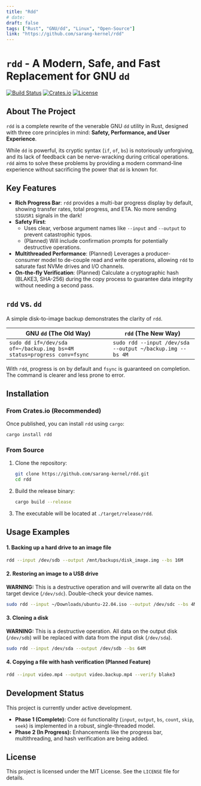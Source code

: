```yaml
---
title: "Rdd"
# date:
draft: false
tags: ["Rust", "GNU/dd", "Linux", "Open-Source"]
link: "https://github.com/sarang-kernel/rdd"
---
```


# `rdd` - A Modern, Safe, and Fast Replacement for GNU `dd`

[![Build Status](https://github.com/sarang-kernel/rdd/actions/workflows/rust.yml/badge.svg)](https://github.com/sarang-kernel/rdd/actions)
[![Crates.io](https://img.shields.io/crates/v/rdd.svg)](https://crates.io/crates/rdd)
[![License](https://img.shields.io/crates/l/rdd.svg)](https://github.com/sarang-kernel/rdd/blob/main/LICENSE)

## About The Project

`rdd` is a complete rewrite of the venerable GNU `dd` utility in Rust, designed with three core principles in mind: **Safety, Performance, and User Experience**.

While `dd` is powerful, its cryptic syntax (`if`, `of`, `bs`) is notoriously unforgiving, and its lack of feedback can be nerve-wracking during critical operations. `rdd` aims to solve these problems by providing a modern command-line experience without sacrificing the power that `dd` is known for.

## Key Features

- **Rich Progress Bar**: `rdd` provides a multi-bar progress display by default, showing transfer rates, total progress, and ETA. No more sending `SIGUSR1` signals in the dark!
- **Safety First**:
  - Uses clear, verbose argument names like `--input` and `--output` to prevent catastrophic typos.
  - (Planned) Will include confirmation prompts for potentially destructive operations.
- **Multithreaded Performance**: (Planned) Leverages a producer-consumer model to de-couple read and write operations, allowing `rdd` to saturate fast NVMe drives and I/O channels.
- **On-the-fly Verification**: (Planned) Calculate a cryptographic hash (BLAKE3, SHA-256) during the copy process to guarantee data integrity without needing a second pass.

## `rdd` vs. `dd`

A simple disk-to-image backup demonstrates the clarity of `rdd`.

| GNU `dd` (The Old Way)                                                 | `rdd` (The New Way)                                       |
| ---------------------------------------------------------------------- | --------------------------------------------------------- |
| `sudo dd if=/dev/sda of=~/backup.img bs=4M status=progress conv=fsync` | `sudo rdd --input /dev/sda --output ~/backup.img --bs 4M` |

With `rdd`, progress is on by default and `fsync` is guaranteed on completion. The command is clearer and less prone to error.

## Installation

### From Crates.io (Recommended)

Once published, you can install `rdd` using `cargo`:

```sh
cargo install rdd
```

### From Source

1.  Clone the repository:
    ```sh
    git clone https://github.com/sarang-kernel/rdd.git
    cd rdd
    ```
2.  Build the release binary:
    ```sh
    cargo build --release
    ```
3.  The executable will be located at `./target/release/rdd`.

## Usage Examples

#### 1. Backing up a hard drive to an image file

```sh
rdd --input /dev/sdb --output /mnt/backups/disk_image.img --bs 16M
```

#### 2. Restoring an image to a USB drive

**WARNING:** This is a destructive operation and will overwrite all data on the target device (`/dev/sdc`). Double-check your device names.

```sh
sudo rdd --input ~/Downloads/ubuntu-22.04.iso --output /dev/sdc --bs 4M
```

#### 3. Cloning a disk

**WARNING:** This is a destructive operation. All data on the output disk (`/dev/sdb`) will be replaced with data from the input disk (`/dev/sda`).

```sh
sudo rdd --input /dev/sda --output /dev/sdb --bs 64M
```

#### 4. Copying a file with hash verification (Planned Feature)

```sh
rdd --input video.mp4 --output video.backup.mp4 --verify blake3
```

## Development Status

This project is currently under active development.

- **Phase 1 (Complete):** Core `dd` functionality (`input`, `output`, `bs`, `count`, `skip`, `seek`) is implemented in a robust, single-threaded model.
- **Phase 2 (In Progress):** Enhancements like the progress bar, multithreading, and hash verification are being added.

## License

This project is licensed under the MIT License. See the `LICENSE` file for details.

